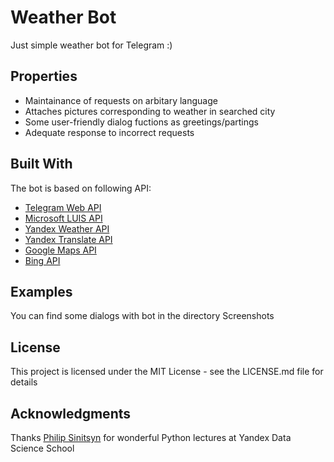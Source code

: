 # Weather Bot

Just simple weather bot for Telegram :)

## Properties

* Maintainance of requests on arbitary language
* Attaches pictures corresponding to weather in searched city
* Some user-friendly dialog fuctions as greetings/partings
* Adequate response to incorrect requests

## Built With

The bot is based on following API:
* [Telegram Web API](https://core.telegram.org/bots/api)
* [Microsoft LUIS API](https://westus.dev.cognitive.microsoft.com/docs/services/5890b47c39e2bb17b84a55ff/operations/5890b47c39e2bb052c5b9c2f)
* [Yandex Weather API](https://tech.yandex.com/weather/doc/dg/concepts/about-docpage/)
* [Yandex Translate API](https://tech.yandex.com/translate/doc/dg/concepts/About-docpage/)
* [Google Maps API](https://developers.google.com/maps/documentation/geocoding/intro?hl=en)
* [Bing API](https://azure.microsoft.com/en-us/try/cognitive-services/?api=bing-web-search-api)

## Examples

You can find some dialogs with bot in the directory Screenshots

## License

This project is licensed under the MIT License - see the LICENSE.md file for details

## Acknowledgments

Thanks [Philip Sinitsyn](https://github.com/discobot) for wonderful Python lectures at Yandex Data Science School

